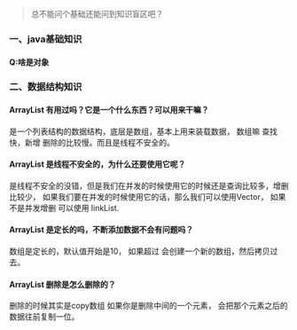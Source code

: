 > 总不能问个基础还能问到知识盲区吧？



### 一、java基础知识
   #### Q:啥是对象
   
   
   
### 二、数据结构知识
   #### ArrayList 有用过吗？它是一个什么东西？可以用来干嘛？
   是一个列表结构的数据结构，底层是数组，基本上用来装载数据， 数组嘛 查找快，新增 删除的比较慢。而且是线程不安全的。
   
   #### ArrayList 是线程不安全的，为什么还要使用它呢？
   是线程不安全的没错，但是我们在并发的时候使用它的时候还是查询比较多，增删比较少， 如果我们要在并发的时候使用它的话，那么我们可以使用Vector，
   如果不是并发增删 可以使用 linkList.
   
   #### ArrayList 是定长的吗，不断添加数据不会有问题吗？
   数组是定长的，默认值开始是10， 如果超过 会创建一个新的数组，然后拷贝过去。
   
   #### ArrayList 删除是怎么删除的？
   删除的时候其实是copy数组 如果你是删除中间的一个元素， 会把那个元素之后的数据往前复制一位。
   